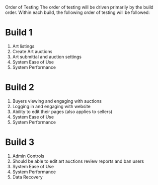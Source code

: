 Order of Testing 
The order of testing will be driven primarily by the build order. Within each build, the following order of testing will be followed: 
# Build 1 
1. Art listings
2. Create Art auctions
3. Art submittal and auction settings
4. System Ease of Use 
5. System Performance 
# Build 2 
1. Buyers viewing and engaging with auctions
2. Logging in and engaging with website
3. Ability to edit their pages (also applies to sellers)  
4. System Ease of Use 
5. System Performance 
# Build 3 
1. Admin Controls 
2. Should be able to edit art auctions review reports and ban users
3. System Ease of Use 
4. System Performance 
5. Data Recovery 

